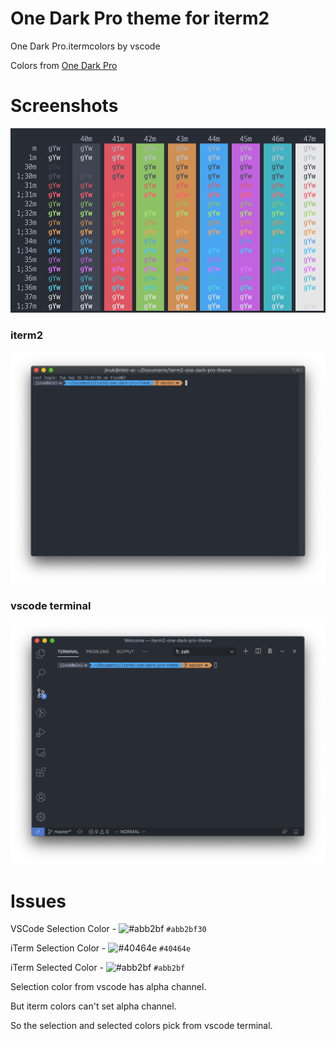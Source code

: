 # One Dark Pro theme for iterm2

One Dark Pro.itermcolors by vscode

Colors from [One Dark Pro](https://marketplace.visualstudio.com/items?itemName=zhuangtongfa.Material-theme)

# Screenshots
![ScreenShot](/screenshots/theme.png)

### iterm2
![ScreenShot](/screenshots/iterm2.png)

### vscode terminal
![ScreenShot](/screenshots/vscode.png)

# Issues

VSCode Selection Color - ![#abb2bf](https://via.placeholder.com/15/abb2bf/000000?text=+) `#abb2bf30`

iTerm Selection Color - ![#40464e](https://via.placeholder.com/15/40464e/000000?text=+) `#40464e`

iTerm Selected Color - ![#abb2bf](https://via.placeholder.com/15/abb2bf/000000?text=+) `#abb2bf`


Selection color from vscode has alpha channel.

But iterm colors can't set alpha channel.

So the selection and selected colors pick from vscode terminal.
